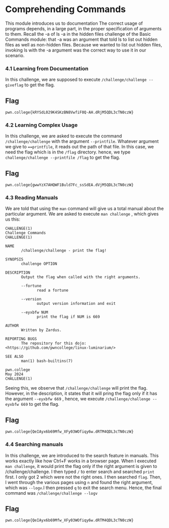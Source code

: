 # Comprehending Commands

This module introduces us to documentation The correct usage of programs depends, in a large part, in the proper specification of arguments to them. Recall the -a of ls -a in the hidden files challenge of the Basic Commands module: that -a was an argument that told ls to list out hidden files as well as non-hidden files. Because we wanted to list out hidden files, invoking ls with the -a argument was the correct way to use it in our scenario.

### 4.1 Learning from Documentation

In this challenge, we are supposed to execute `/challenge/challenge --giveflag` to get the flag.

## Flag
```
pwn.college{kRYSdL029K4SKzBN8VwfiF0Q-AH.dRjM5QDL3cTN0czW}
```

### 4.2 Learning Complex Usage

In this challenge, we are asked to execute the command `/challenge/challenge` with the argument `--printfile`. Whatever argument we give to `==printfile`, it reads out the path of that file. In this case, we need the flag which is in the `/flag` directory. hence, we type `challenge/challenge --printfile /flag` to get the flag.

## Flag
```
pwn.college{gwwYzX7AHQWF1Buld7Fc_ssSdEA.dVjM5QDL3cTN0czW}
```

### 4.3 Reading Manuals

We are told that using the `man` command will give us a total manual about the particular argument. We are asked to execute `man challenge` , which gives us this:
```
CHALLENGE(1)                                                                  Challenge Commands                                                                 CHALLENGE(1)

NAME
       /challenge/challenge - print the flag!

SYNOPSIS
       challenge OPTION

DESCRIPTION
       Output the flag when called with the right arguments.

       --fortune
              read a fortune

       --version
              output version information and exit

       --eyxbfw NUM
              print the flag if NUM is 669

AUTHOR
       Written by Zardus.

REPORTING BUGS
       The repository for this dojo: <https://github.com/pwncollege/linux-luminarium/>

SEE ALSO
       man(1) bash-builtins(7)

pwn.college                                                                        May 2024                                                                      CHALLENGE(1)
```
Seeing this, we observe that `/challenge/challenge` will print the flag. However, in the description, it states that it will pring the flag only if it has the argument `--eyxbfw 669` , hence, we execute `/challenge/challenge --eyxbfw 669` to get the flag.

## Flag
```
pwn.college{QeIAyx6b69Mfw_XFy03WOfiqy6w.dRTM4QDL3cTN0czW}
```

### 4.4 Searching manuals

In this challenge, we are introduced to the search feature in manuals. This works exactly like how Ctrl+F works in a browser page. When I executed `man challenge`, it would print the flag only if the right argument is given to /challenge/challenge. I then typed `/` to enter search and searched `print` first. I only got 2 which were not the right ones. I then searched `flag`. Then, I went through the various pages using `n` and found the right argument, which was `--logv`.I then pressed `q` to exit the search menu. Hence, the final command was `/challenge/challenge --logv`

## Flag
```
pwn.college{QeIAyx6b69Mfw_XFy03WOfiqy6w.dRTM4QDL3cTN0czW}
```

